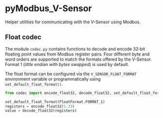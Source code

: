 
# pyModbus_V-Sensor

Helper utilities for communicating with the V-Sensor using Modbus.

## Float codec

The module `codec.py` contains functions to decode and encode 32‑bit
floating point values from Modbus register pairs. Four different byte and
word orders are supported to match the formats offered by the V-Sensor.
Format 1 (*little endian with bytes swapped*) is used by default.

The float format can be configured via the `V_SENSOR_FLOAT_FORMAT`
environment variable or programmatically using
`set_default_float_format()`.

```python
from codec import encode_float32, decode_float32, set_default_float_format, FloatFormat

set_default_float_format(FloatFormat.FORMAT_1)
registers = encode_float32(1.23)
value = decode_float32(registers)
```
